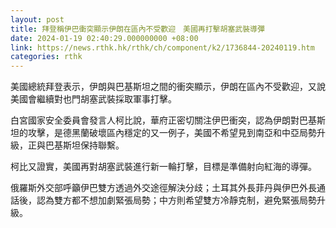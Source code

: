```yaml
---
layout: post
title: 拜登稱伊巴衝突顯示伊朗在區內不受歡迎　美國再打擊胡塞武裝導彈
date: 2024-01-19 02:40:29.000000000 +08:00
link: https://news.rthk.hk/rthk/ch/component/k2/1736844-20240119.htm
categories: rthk
---
```


美國總統拜登表示，伊朗與巴基斯坦之間的衝突顯示，伊朗在區內不受歡迎，又說美國會繼續對也門胡塞武裝採取軍事打擊。

白宮國家安全委員會發言人柯比說，華府正密切關注伊巴衝突，認為伊朗對巴基斯坦的攻擊，是德黑蘭破壞區內穩定的又一例子，美國不希望見到南亞和中亞局勢升級，正與巴基斯坦保持聯繫。

柯比又證實，美國再對胡塞武裝進行新一輪打擊，目標是準備射向紅海的導彈。

俄羅斯外交部呼籲伊巴雙方透過外交途徑解決分歧；土耳其外長菲丹與伊巴外長通話後，認為雙方都不想加劇緊張局勢；中方則希望雙方冷靜克制，避免緊張局勢升級。
